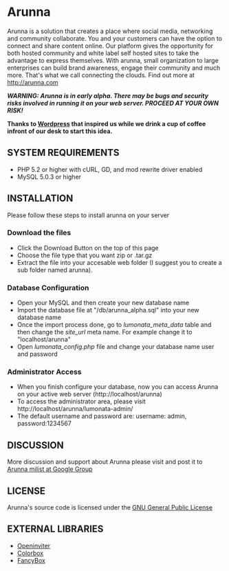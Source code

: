 <h1>Arunna</h1>
<p>Arunna is a solution that creates a place where social media, networking and community collaborate. You and your customers can have the option to connect and share content online. Our platform gives the opportunity for both hosted community and white label self hosted sites to take the advantage to express themselves. With arunna, small organization to large enterprises can build brand awareness, engage their community and much more. That's what we call connecting the clouds. Find out more at 
<a href="http://arunna.com">http://arunna.com</a></p>

<p><strong><em>WARNING: Arunna is in early alpha. There may be bugs and security risks involved in running it on your web server. PROCEED AT YOUR OWN RISK!</em></strong></p>
<p><strong>Thanks to <a href="http://wordpress.org">Wordpress</a> that inspired us while we drink a cup of coffee infront of our desk to start this idea.</strong></p>


<h2>SYSTEM REQUIREMENTS</h2>
<ul>
<li>PHP 5.2 or higher with cURL, GD, and mod rewrite driver enabled</li>
<li>MySQL 5.0.3 or higher</li>
</ul>

<h2>INSTALLATION</h2>
<p>Please follow these steps to install arunna on your server</p>

<h3>Download the files</h3>
<ul>
<li>Click the Download Button on the top of this page</li>
<li>Choose the file type that you want zip or .tar.gz</li>
<li>Extract the file into your accesable web folder (I suggest you to create a sub folder named arunna). </li>
</ul>

<h3>Database Configuration</h3>
<ul>
<li>Open your MySQL and then create your new database name</li>
<li>Import the database file at "/db/arunna_alpha.sql" into your new database name</li>
<li>Once the import process done, go to <em>lumonata_meta_data</em> table and then change the <em>site_url</em> meta name. For example change it to "localhost/arunna"</li>
<li>Open <em>lumonata_config.php</em> file and change your database name user and password</li>
</ul>

<h3>Administrator Access</h3>
<ul>
<li>When you finish configure your database, now you can access Arunna on your active web server (http://localhost/arunna) </li>
<li>To access the administrator area, please visit http://localhost/arunna/lumonata-admin/</li>
<li>The default username and password are: username: admin, password:1234567</li>
</ul>	

<h2>DISCUSSION</h2>
<p>More discussion and support about Arunna please visit and post it to <a href="http://groups.google.com/group/arunna/">Arunna milist at Google Group</a></p>

<h2>LICENSE</h2>
<p>Arunna's source code is licensed under the <a href="http://www.gnu.org/licenses/gpl.html">GNU General Public License</a></p>

<h2>EXTERNAL LIBRARIES</h2>
<ul>
<li><a href="http://openinviter.com/">Openinviter</a></li>
<li><a href="http://colorpowered.com/colorbox/">Colorbox</a></li>
<li><a href="http://fancybox.net/">FancyBox</a></li>
</ul>	